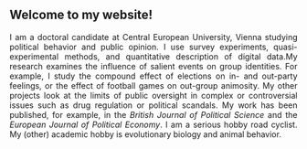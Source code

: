 ## Welcome to my website!

<p align="justify">
I am a doctoral candidate at Central European University, Vienna studying political behavior and public opinion. I use survey experiments, quasi-experimental methods, and quantitative description of digital data.My research examines the influence of salient events on group identities. For example, I study the compound effect of elections on in- and out-party feelings, or the effect of football games on out-group animosity. My other projects look at the limits of public oversight in complex or controversial issues such as drug regulation or political scandals. My work has been published, for example, in the <em>British Journal of Political Science</em> and the <em>European Journal of Political Economy</em>. I am a serious hobby road cyclist. My (other) academic hobby is evolutionary biology and animal behavior.
</p>

<!--
**bencehamrak/bencehamrak** is a ✨ _special_ ✨ repository because its `README.md` (this file) appears on your GitHub profile.

Here are some ideas to get you started:

- 🔭 I’m currently working on ...
- 🌱 I’m currently learning ...
- 👯 I’m looking to collaborate on ...
- 🤔 I’m looking for help with ...
- 💬 Ask me about ...
- 📫 How to reach me: ...
- 😄 Pronouns: ...
- ⚡ Fun fact: ...
-->
